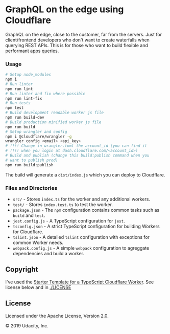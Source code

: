 # GraphQL on the edge using Cloudflare

GraphQL on the edge, close to the customer, far from the servers. Just for
client/frontend developers who don't want to create waterfalls when querying
REST APIs. This is for those who want to build flexible and performant apps
queries.

### Usage

```bash
# Setup node_modules
npm i
# Run linter
npm run lint
# Run linter and fix where possible
npm run lint-fix
# Run tests
npm test
# Build development readable worker js file
npm run build-dev
# Build production minified worker js file
npm run build
# Setup wrangler and config
npm i @cloudflare/wrangler -g
wrangler config <email> <api_key>
# !!!! Change in wrangler.toml the account_id (you can find it
# !!!! when you login at dash.cloudflare.com/<account_id>)
# Build and publish (change this build:publish command when you
# want to publish prod)
npm run build:publish
```

The build will generate a `dist/index.js` which you can deploy to Cloudflare.

### Files and Directories

- `src/` - Stores `index.ts` for the worker and any additional workers.
- `test/` - Stores `index.test.ts` to test the worker.
- `package.json` - The `npm` configuration contains common tasks such as `build`
  and `test`.
- `jest.config.js` - A TypeScript configuration for `jest`.
- `tsconfig.json` - A strict TypeScript configuration for building Workers for
  Cloudflare.
- `tslint.json` - A detailed `tslint` configuration with exceptions for common
  Worker needs.
- `webpack.config.js` - A simple `webpack` configuration to agreggate
  dependencies and build a worker.

## Copyright

I've used the
[Starter Template for a TypeScript Cloudflare Worker](https://github.com/udacity/cloudflare-typescript-worker-template).
See license below and in [./LICENSE](./LICENSE)

## License

Licensed under the Apache License, Version 2.0.

© 2019 Udacity, Inc.
